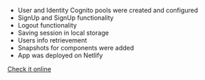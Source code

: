 * User and Identity Cognito pools were created and configured
* SignUp and SignUp functionality
* Logout functionality
* Saving session in local storage
* Users info retrievement
* Snapshots for components were added
* App was deployed on Netlify

[Check it online](https://6065a306b1189ef01b0b4e12--eloquent-fermi-c5c782.netlify.app/)

